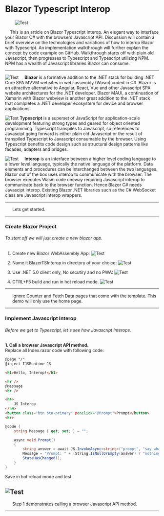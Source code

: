 
# Blazor Typescript Interop
&nbsp;&nbsp;&nbsp;&nbsp;&nbsp;&nbsp;&nbsp;&nbsp;![Test](./readme/tsinterop.png)

&nbsp;&nbsp;&nbsp;&nbsp;This is an article on Blazor Typescript Interop. 
An elegant way to interface your Blazor C# with the browsers Javascript API.
Discussion will contain a brief overview on the technologies and variations of how to interop Blazor with Typescript. 
An implementation walkthrough will further explain the concept by code example on GitHub.
Walkthrough starts off with plain old Javascript, then progresses to Typescript and Typescript utilizing NPM. 
NPM has a wealth of Javascript libraries Blazor can consume.   

***     

![Test](./readme/blazor.png)
&nbsp;&nbsp;&nbsp;&nbsp;**Blazor** is a formative addition to the .NET stack for building .NET Core SPA MVVM websites in 
web-assembly (Wasm) coded in C#. Blazor is an attractive alternative to Angular, React, Vue and other Javascript SPA website architectures for the .NET developer.
Blazor MAUI, a continuation of Xamarin with Blazor webview is another great addition to the .NET stack that comlpletes a .NET developer ecosystem for device and browser applications.

![Test](./readme/tscircle.png)
**Typescript** is a superset of JavaScript for application-scale development featuring strong types and geared for object oriented programming.
Typescript transpiles to Javascript, so references to Javascipt going forward is either plain old Javascript or the result of transpiled Typescript to Javascript consumable by the browser.
Using Typescript benefits code design such as structural design patterns like facades, adapters and bridges. 

 ![Test](./readme/interop.png)
&nbsp;&nbsp;&nbsp;&nbsp;**Interop** is an interface between a higher level coding language to a lower level language, typically the native language of the platform.
Data elements and procedures can be interchanged between the two languages. Blazor out of the box uses interop to communicate with the browser.
The browser executes Wasm code oneway requiring Javascript interop to communicate back to the browser function. Hence Blazor C# needs Javascipt interop.
Existing Blazor .NET libraries such as the C# WebSocket class are Javascript interop wrappers.

---

<ul>
Lets get started.
</ul>  

---

### Create Blazor Project
###### To start off we will just create a new blazor app.


1.  Create new Blazor WebAssembly App:
 ![Test](./readme/vs0.png)

2.  Name it BlazerTSInterop in directory of your choice:
 ![Test](./readme/vs1.png)

3.  Use .NET 5.0 client only, No secutiry and no PWA:
 ![Test](./readme/vs2.png)

4.  CTRL+F5 build and run in hot reload mode. 
 ![Test](./readme/vs3.png)

---

<ul>
Ignore Counter and Fetch Data pages that come with the template.
This demo will only use the home page.
</ul>  

---

### Implement Javascript Interop
###### Before we get to Typescript, let's see how Javascript interops.

<b>1.  Call a browser Javascript API method.</b><br> Replace all Index.razor code with following code: 
```html
@page "/"
@inject IJSRuntime JS

<h1>Hello, Interop!</h1>

<hr />
@Message
<hr />

<h4>
    JS Interop
</h4>
<button class="btn btn-primary" @onclick="@Prompt">Prompt</button>
<hr>
```
```c#
@code {
    string Message { get; set; } = "";

    async void Prompt()
    {
        string answer = await JS.InvokeAsync<string>("prompt", "say what?");
        Message = "Prompt: " + (String.IsNullOrEmpty(answer) ? "nothing" : answer);
        StateHasChanged();
    }
}
```
Save in hot reload mode and test:

 ![Test](./readme/vs4.png)
---

<ul>
Step 1 demonstrates calling a browser Javascript API method.
</ul>  

---  